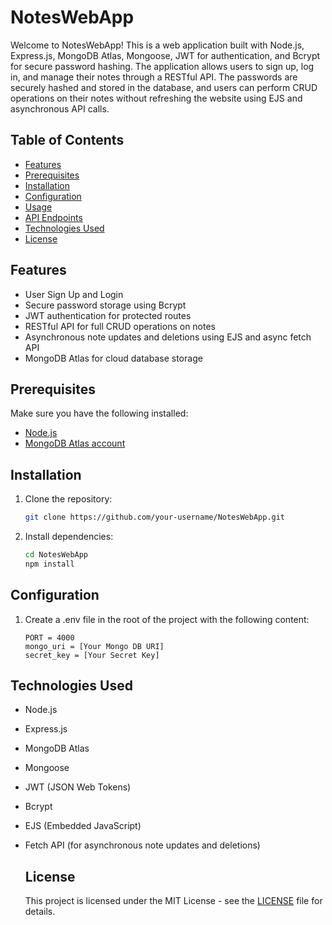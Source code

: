 # NotesWebApp

Welcome to NotesWebApp! This is a web application built with Node.js, Express.js, MongoDB Atlas, Mongoose, JWT for authentication, and Bcrypt for secure password hashing. The application allows users to sign up, log in, and manage their notes through a RESTful API. The passwords are securely hashed and stored in the database, and users can perform CRUD operations on their notes without refreshing the website using EJS and asynchronous API calls.

## Table of Contents

- [Features](#features)
- [Prerequisites](#prerequisites)
- [Installation](#installation)
- [Configuration](#configuration)
- [Usage](#usage)
- [API Endpoints](#api-endpoints)
- [Technologies Used](#technologies-used)
- [License](#license)

## Features

- User Sign Up and Login
- Secure password storage using Bcrypt
- JWT authentication for protected routes
- RESTful API for full CRUD operations on notes
- Asynchronous note updates and deletions using EJS and async fetch API
- MongoDB Atlas for cloud database storage

## Prerequisites

Make sure you have the following installed:

- [Node.js](https://nodejs.org/)
- [MongoDB Atlas account](https://www.mongodb.com/cloud/atlas)

## Installation

1. Clone the repository:

   ```bash
   git clone https://github.com/your-username/NotesWebApp.git
   ```
2. Install dependencies:
   ```bash
   cd NotesWebApp
   npm install
   ```

## Configuration

1. Create a .env file in the root of the project with the following content:
   ```env
   PORT = 4000
   mongo_uri = [Your Mongo DB URI]
   secret_key = [Your Secret Key]
   ```

## Technologies Used

- Node.js
- Express.js
- MongoDB Atlas
- Mongoose
- JWT (JSON Web Tokens)
- Bcrypt
- EJS (Embedded JavaScript)
- Fetch API (for asynchronous note updates and deletions)

  ## License
  This project is licensed under the MIT License - see the [LICENSE](LICENSE) file for details.
